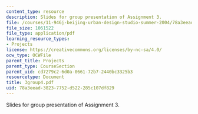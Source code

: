 ```yaml
---
content_type: resource
description: Slides for group presentation of Assignment 3.
file: /courses/11-946j-beijing-urban-design-studio-summer-2004/78a3eead38237752d522285c107df829_3group4.pdf
file_size: 1061522
file_type: application/pdf
learning_resource_types:
- Projects
license: https://creativecommons.org/licenses/by-nc-sa/4.0/
ocw_type: OCWFile
parent_title: Projects
parent_type: CourseSection
parent_uid: cd7279c2-6d0a-0661-72b7-2440bc3325b3
resourcetype: Document
title: 3group4.pdf
uid: 78a3eead-3823-7752-d522-285c107df829
---
```

Slides for group presentation of Assignment 3.